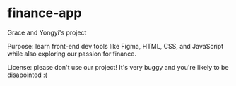# finance-app
Grace and Yongyi's project

Purpose: learn front-end dev tools like Figma, HTML, CSS, and JavaScript while also exploring our passion for finance.

License: please don't use our project! It's very buggy and you're likely to be disapointed :(


